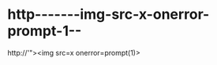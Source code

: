 http-------img-src-x-onerror-prompt-1--
=======================================

http://'">&lt;img src=x onerror=prompt(1)>
